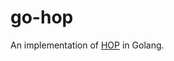 go-hop
========

An implementation of [HOP](https://github.com/sakshamsharma/HTTP-Over-Protocol) in Golang.
